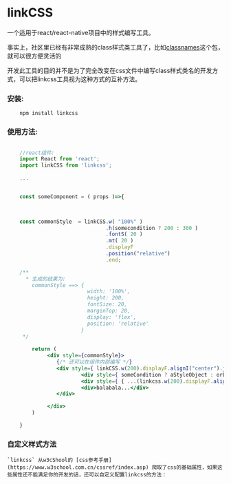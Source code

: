 # linkCSS

一个适用于react/react-native项目中的样式编写工具。  

事实上，社区里已经有非常成熟的class样式类工具了，比如[classnames](https://www.npmjs.com/package/classnames)这个包，就可以很方便灵活的

开发此工具的目的并不是为了完全改变在css文件中编写class样式类名的开发方式，可以把linkcss工具视为这种方式的互补方法。

### 安装:
```
    npm install linkcss
```

### 使用方法:
```jsx

    //react组件:
    import React from 'react';
    import linkCSS from 'linkcss';
    
    ...


    const someComponent = ( props )=>{


    
    const commonStyle  = linkCSS.w( "100%" )
                                .h(somecondition ? 200 : 300 )
                                .fontS( 20 )
                                .mt( 20 )
                                .displayF
                                .position("relative")
                                .end;

    /**
      * 生成的结果为:
        commonStyle ==> {
                          width: '100%',
                          height: 200,
                          fontSize: 20,
                          marginTop: 20,
                          display: 'flex',
                          position: 'relative'
                        }
     */
                                
        return (
             <div style={commonStyle}>
                {/* 还可以在组件内部编写 */}
                <div style={ linkCSS.w(200).displayF.alignI("center").justifyC("space-between").end }>
                        <div style={ someCondition ? aStyleObject : orLinkcssCode  } >balabala...</div>
                        <div style={ { ...(linkcss.w(200).displayF.alignI("center").end), ...anotherStyleObject } }>balabala...</div>
                        <div>balabala...</div>
                </div>

             </div>
        )

    }

```

### 自定义样式方法
    `linkcss` 从w3cShool的 [css参考手册](https://www.w3school.com.cn/cssref/index.asp) 爬取了css的基础属性，如果这些属性还不能满足你的开发的话，还可以自定义配置linkcss的方法：
```jsx
  
  

```
